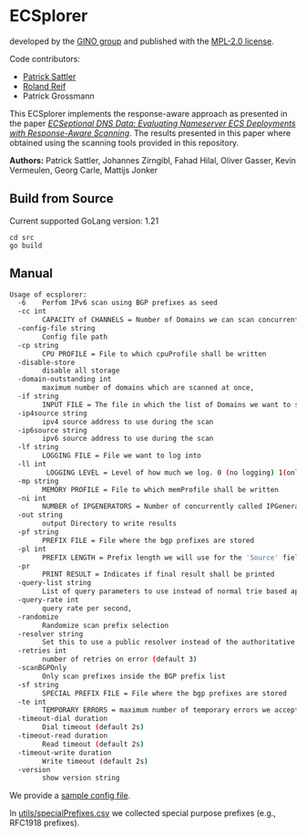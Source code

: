 # ECSplorer

developed by the [GINO group](https://net.in.tum.de/projects/gino/) and published with the [MPL-2.0 license](LICENSE).

Code contributors:
- [Patrick Sattler](https://net.in.tum.de/~sattler)
- [Roland Reif](https://github.com/RBReif)
- Patrick Grossmann

This ECSplorer implements the response-aware approach as presented in the paper [*ECSeptional DNS Data: Evaluating Nameserver ECS Deployments with Response-Aware Scanning*](https://arxiv.org/abs/2412.08478).
The results presented in this paper where obtained using the scanning tools provided in this repository.

**Authors:**
Patrick Sattler, Johannes Zirngibl, Fahad Hilal, Oliver Gasser, Kevin Vermeulen, Georg Carle, Mattijs Jonker

## Build from Source

Current supported GoLang version: 1.21

```
cd src
go build
```

## Manual
```sh
Usage of ecsplorer:
  -6    Perfom IPv6 scan using BGP prefixes as seed
  -cc int
        CAPACITY of CHANNELS = Number of Domains we can scan concurrently (default 100)
  -config-file string
        Config file path
  -cp string
        CPU PROFILE = File to which cpuProfile shall be written
  -disable-store
        disable all storage
  -domain-outstanding int
        maximum number of domains which are scanned at once,                      == 0 to disable. (default 100)
  -if string
        INPUT FILE = The file in which the list of Domains we want to scan is stored.
  -ip4source string
        ipv4 source address to use during the scan
  -ip6source string
        ipv6 source address to use during the scan
  -lf string
        LOGGING FILE = File we want to log into
  -ll int
         LOGGING LEVEL = Level of how much we log. 0 (no logging) 1(only errors), 2 (informational), 3 (debugging) (default 2)
  -mp string
        MEMORY PROFILE = File to which memProfile shall be written
  -ni int
        NUMBER of IPGENERATORS = Number of concurrently called IPGenerators (default 20)
  -out string
        output Directory to write results
  -pf string
        PREFIX FILE = File where the bgp prefixes are stored
  -pl int
        PREFIX LENGTH = Prefix length we will use for the 'Source' field in the ECS in all our scans (default 24)
  -pr
        PRINT RESULT = Indicates if final result shall be printed
  -query-list string
        List of query parameters to use instead of normal trie based approach
  -query-rate int
        query rate per second,                                                    <= 0 for unlimited. (default 100)
  -randomize
        Randomize scan prefix selection
  -resolver string
        Set this to use a public resolver instead of the authoritative name server
  -retries int
        number of retries on error (default 3)
  -scanBGPOnly
        Only scan prefixes inside the BGP prefix list
  -sf string
        SPECIAL PREFIX FILE = File where the bgp prefixes are stored
  -te int
        TEMPORARY ERRORS = maximum number of temporary errors we accept for one domain-name server pair before stop scanning it (default 3)
  -timeout-dial duration
        Dial timeout (default 2s)
  -timeout-read duration
        Read timeout (default 2s)
  -timeout-write duration
        Write timeout (default 2s)
  -version
        show version string

```

We provide a [sample config file](config.yml.sample).

In [utils/specialPrefixes.csv](utils/specialPrefixes.csv) we collected special purpose prefixes (e.g., RFC1918 prefixes).
